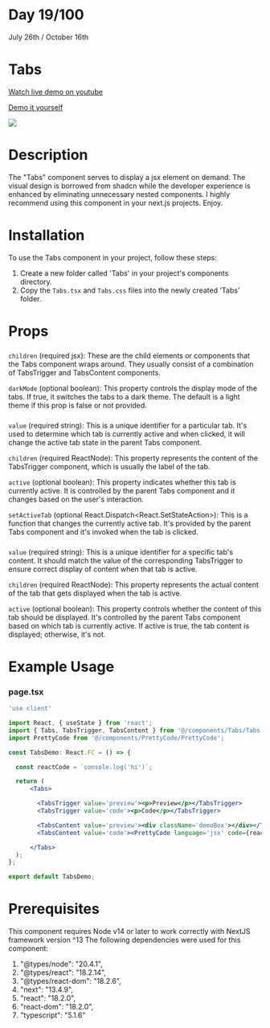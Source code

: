# Day 19/100

July 26th / October 16th

# Tabs
<a href="https://www.youtube.com/watch?v=q2HqHt8Bcmc" target="_blank">Watch live demo on youtube</a>

<a href="https://100daysofcomponents.netlify.app/Tabs" target="_blank">Demo it yourself</a>

<a href="https://100daysofcomponents.netlify.app/Tabs" target="_blank"><img src="https://cdn.discordapp.com/attachments/715319623637270638/1134152788717359144/image.png"/></a>  

# Description 

The "Tabs" component serves to display a jsx element on demand. The visual design is borrowed from shadcn while the developer experience is enhanced by eliminating unnecessary nested components. I highly recommend using this component in your next.js projects. Enjoy.

# Installation 

To use the Tabs component in your project, follow these steps:

1. Create a new folder called 'Tabs' in your project's components directory.
2. Copy the `Tabs.tsx` and `Tabs.css` files into the newly created 'Tabs' folder.

# Props 
### <Tabs></Tabs>
`children` (required jsx): These are the child elements or components that the Tabs component wraps around. They usually consist of a combination of TabsTrigger and TabsContent components.

`darkMode` (optional boolean): This property controls the display mode of the tabs. If true, it switches the tabs to a dark theme. The default is a light theme if this prop is false or not provided.

### <TabsTrigger></TabsTrigger>
`value` (required string): This is a unique identifier for a particular tab. It's used to determine which tab is currently active and when clicked, it will change the active tab state in the parent Tabs component.

`children` (required ReactNode): This property represents the content of the TabsTrigger component, which is usually the label of the tab.

`active` (optional boolean): This property indicates whether this tab is currently active. It is controlled by the parent Tabs component and it changes based on the user's interaction.

`setActiveTab` (optional React.Dispatch<React.SetStateAction<string>>): This is a function that changes the currently active tab. It's provided by the parent Tabs component and it's invoked when the tab is clicked.
 
### <TabsContent></TabsContent>
`value` (required string): This is a unique identifier for a specific tab's content. It should match the value of the corresponding TabsTrigger to ensure correct display of content when that tab is active.

`children` (required ReactNode): This property represents the actual content of the tab that gets displayed when the tab is active.

`active` (optional boolean): This property controls whether the content of this tab should be displayed. It's controlled by the parent Tabs component based on which tab is currently active. If active is true, the tab content is displayed; otherwise, it's not.

# Example Usage
### page.tsx
```jsx
'use client'

import React, { useState } from 'react';
import { Tabs, TabsTrigger, TabsContent } from '@/components/Tabs/Tabs';
import PrettyCode from '@/components/PrettyCode/PrettyCode';

const TabsDemo: React.FC = () => {

  const reactCode = `console.log('hi')`;

  return (
      <Tabs>

        <TabsTrigger value='preview'><p>Preview</p></TabsTrigger>
        <TabsTrigger value='code'><p>Code</p></TabsTrigger>

        <TabsContent value='preview'><div className='demoBox'></div></TabsContent>
        <TabsContent value='code'><PrettyCode language='jsx' code={reactCode} /></TabsContent>

      </Tabs>
  );
};

export default TabsDemo;
```

# Prerequisites
This component requires Node v14 or later to work correctly with NextJS framework version ^13
The following dependencies were used for this component:
1. "@types/node": "20.4.1",
2. "@types/react": "18.2.14",
3. "@types/react-dom": "18.2.6",
4. "next": "13.4.9",
5. "react": "18.2.0",
6. "react-dom": "18.2.0",
7. "typescript": "5.1.6"